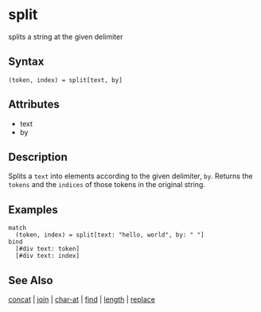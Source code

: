 # split

splits a string at the given delimiter 

## Syntax

```
(token, index) = split[text, by]
```

## Attributes

- text
- by 

## Description

Splits a `text` into elements according to the given delimiter, `by`. Returns the `tokens` and the `indices` of those tokens in the original string.

## Examples

```
match
  (token, index) = split[text: "hello, world", by: " "]
bind
  [#div text: token]
  [#div text: index]
```

## See Also

[concat](concat.md) | [join](join.md) | [char-at](char-at.md) | [find](find.md) | [length](length.md) | [replace](replace.md)